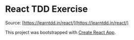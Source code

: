 # React TDD Exercise

Source: [https://learntdd.in/react/](https://learntdd.in/react/)

This project was bootstrapped with [Create React App](https://github.com/facebook/create-react-app).
